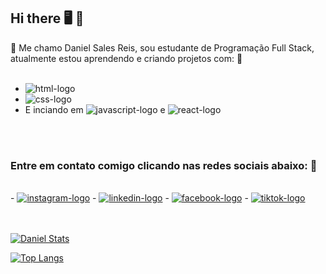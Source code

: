 ## Hi there 🖥️ 📝

:sparkler: Me chamo Daniel Sales Reis, sou estudante de Programação Full Stack, atualmente estou aprendendo e criando projetos com: :sparkler:
<br>
<br>

  - <img src="https://img.shields.io/badge/HTML5-E34F26?style=for-the-badge&logo=html5&logoColor=white" alt="html-logo">
  - <img src="https://img.shields.io/badge/CSS3-1572B6?style=for-the-badge&logo=css3&logoColor=white" alt="css-logo">
  - E inciando em <img src="https://img.shields.io/badge/JavaScript-F7DF1E?style=for-the-badge&logo=javascript&logoColor=black" alt="javascript-logo"> e <img src="https://img.shields.io/badge/React-20232A?style=for-the-badge&logo=react&logoColor=61DAFB" alt="react-logo">
<br>
<br>

### Entre em contato comigo clicando nas redes sociais abaixo: :iphone:
<br>
   - <a href="https://www.instagram.com/danisales_reis/"><img src="https://img.shields.io/badge/Instagram-E4405F?style=for-the-badge&logo=instagram&logoColor=white" alt="instagram-logo"></a>
   - <a href="https://www.linkedin.com/in/daniel-sales-reis-73b207304/"><img src="https://img.shields.io/badge/LinkedIn-0077B5?style=for-the-badge&logo=linkedin&logoColor=white" alt="linkedin-logo"></a>
   - <a href="https://www.facebook.com/daniel.reis.92123015"><img src="https://img.shields.io/badge/Facebook-1877F2?style=for-the-badge&logo=facebook&logoColor=white" alt="facebook-logo"></a>
   - <a href="https://www.tiktok.com/@dani.sa.re?lang=pt-BR"><img src="https://img.shields.io/badge/TikTok-000000?style=for-the-badge&logo=tiktok&logoColor=white" alt="tiktok-logo"></a>
  <br>
  <br>
  <br>

[![Daniel Stats](https://github-readme-stats.vercel.app/api?username=DaniSales01)](https://github.com/anuraghazra/github-readme-stats)

[![Top Langs](https://github-readme-stats.vercel.app/api/top-langs/?username=DaniSales01)](https://github.com/anuraghazra/github-readme-stats)
